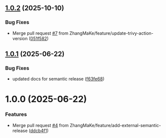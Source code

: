 ## [1.0.2](https://github.com/ZhangMaKe/workflow-library/compare/v1.0.1...v1.0.2) (2025-10-10)


### Bug Fixes

* Merge pull request [#7](https://github.com/ZhangMaKe/workflow-library/issues/7) from ZhangMaKe/feature/update-trivy-action-version ([051f582](https://github.com/ZhangMaKe/workflow-library/commit/051f582f6f17f09178a8cba979ac55203d3b54a8))

## [1.0.1](https://github.com/ZhangMaKe/workflow-library/compare/v1.0.0...v1.0.1) (2025-06-22)


### Bug Fixes

* updated docs for semantic release  ([f63fe68](https://github.com/ZhangMaKe/workflow-library/commit/f63fe687b61a6a01a8055fc96666370f1ac60137))

# 1.0.0 (2025-06-22)


### Features

* Merge pull request [#4](https://github.com/ZhangMaKe/workflow-library/issues/4) from ZhangMaKe/feature/add-external-semantic-release ([ddcb4f1](https://github.com/ZhangMaKe/workflow-library/commit/ddcb4f16cd5347834828a7768604be60418c9cd8))
